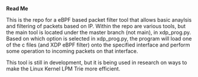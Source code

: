 **Read Me**

This is the repo for a eBPF based packet filter tool that allows basic anaylsis and filtering of packets based on IP.
Within the repo are various tools, but the main tool is located under the master branch (not main), in xdp_prog.py. 
Based on which option is selected in xdp_prog.py, the program will load one of the c files (and XDP eBPF filter) 
onto the specified interface and perform some operation to incoming packets on that interface. 

This tool is still in development, but it is being used in research on ways to make the Linux Kernel LPM Trie more 
efficient. 
